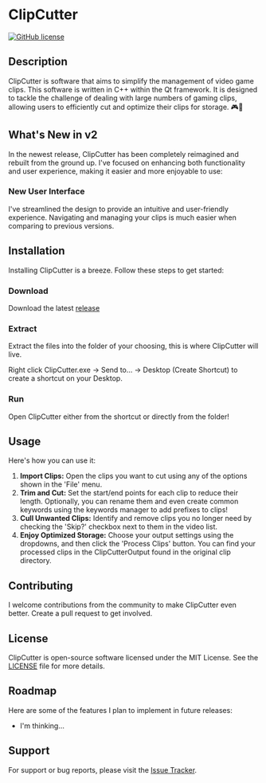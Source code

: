 # ClipCutter

[![GitHub license](https://img.shields.io/badge/license-MIT-blue.svg)](https://github.com/Jimmy-Baby/Mass-Clip-Cutter/blob/master/LICENSE)

## Description

ClipCutter is software that aims to simplify the management of video game clips. This software is written in C++ within the Qt framework. It is designed to tackle the challenge of dealing with large numbers of gaming clips, allowing users to efficiently cut and optimize their clips for storage. 🎮💾

## What's New in v2

In the newest release, ClipCutter has been completely reimagined and rebuilt from the ground up. I've focused on enhancing both functionality and user experience, making it easier and more enjoyable to use:

### New User Interface

I've streamlined the design to provide an intuitive and user-friendly experience. Navigating and managing your clips is much easier when comparing to previous versions.

## Installation

Installing ClipCutter is a breeze. Follow these steps to get started:

### Download
Download the latest [release](https://github.com/Jimmy-Baby/ClipCutter/releases/download/v2.1.0/ClipCutter.v2.1.0.zip)

### Extract
Extract the files into the folder of your choosing, this is where ClipCutter will live.

Right click ClipCutter.exe -> Send to... -> Desktop (Create Shortcut) to create a shortcut on your Desktop.

### Run
Open ClipCutter either from the shortcut or directly from the folder!

## Usage

Here's how you can use it:

1. **Import Clips:** Open the clips you want to cut using any of the options shown in the 'File' menu.
2. **Trim and Cut:** Set the start/end points for each clip to reduce their length. Optionally, you can rename them and even create common keywords using the keywords manager to add prefixes to clips!
3. **Cull Unwanted Clips:** Identify and remove clips you no longer need by checking the 'Skip?' checkbox next to them in the video list.
4. **Enjoy Optimized Storage:** Choose your output settings using the dropdowns, and then click the 'Process Clips' button. You can find your processed clips in the ClipCutterOutput found in the original clip directory.

## Contributing

I welcome contributions from the community to make ClipCutter even better. Create a pull request to get involved.

## License

ClipCutter is open-source software licensed under the MIT License. See the [LICENSE](https://github.com/Jimmy-Baby/Mass-Clip-Cutter/blob/master/LICENSE) file for more details.

## Roadmap

Here are some of the features I plan to implement in future releases:

- I'm thinking...

## Support

For support or bug reports, please visit the [Issue Tracker](https://github.com/Jimmy-Baby/Mass-Clip-Cutter/issues).
